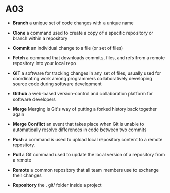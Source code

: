 # A03

* **Branch**
a unique set of code changes with a unique name

* **Clone**
a command used to create a copy of a specific repository or branch within a repository

* **Commit**
an individual change to a file (or set of files)

* **Fetch**
a command that downloads commits, files, and refs from a remote repository into your local repo

* **GIT**
a software for tracking changes in any set of files, usually used for coordinating work among programmers collaboratively developing source code during software development

* **Github**
a web-based version-control and collaboration platform for software developers

* **Merge**
Merging is Git's way of putting a forked history back together again

* **Merge Conflict**
an event that takes place when Git is unable to automatically resolve differences in code between two commits

* **Push**
a command is used to upload local repository content to a remote repository.

* **Pull**
a Git command used to update the local version of a repository from a remote

* **Remote**
a common repository that all team members use to exchange their changes

* **Repository**
the . git/ folder inside a project

